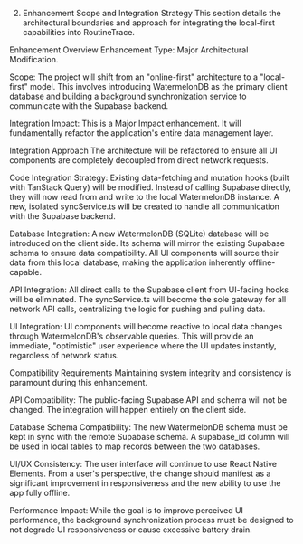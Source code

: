 2. Enhancement Scope and Integration Strategy
This section details the architectural boundaries and approach for integrating the local-first capabilities into RoutineTrace.

Enhancement Overview
Enhancement Type: Major Architectural Modification.

Scope: The project will shift from an "online-first" architecture to a "local-first" model. This involves introducing WatermelonDB as the primary client database and building a background synchronization service to communicate with the Supabase backend.

Integration Impact: This is a Major Impact enhancement. It will fundamentally refactor the application's entire data management layer.

Integration Approach
The architecture will be refactored to ensure all UI components are completely decoupled from direct network requests.

Code Integration Strategy: Existing data-fetching and mutation hooks (built with TanStack Query) will be modified. Instead of calling Supabase directly, they will now read from and write to the local WatermelonDB instance. A new, isolated syncService.ts will be created to handle all communication with the Supabase backend.

Database Integration: A new WatermelonDB (SQLite) database will be introduced on the client side. Its schema will mirror the existing Supabase schema to ensure data compatibility. All UI components will source their data from this local database, making the application inherently offline-capable.

API Integration: All direct calls to the Supabase client from UI-facing hooks will be eliminated. The syncService.ts will become the sole gateway for all network API calls, centralizing the logic for pushing and pulling data.

UI Integration: UI components will become reactive to local data changes through WatermelonDB's observable queries. This will provide an immediate, "optimistic" user experience where the UI updates instantly, regardless of network status.

Compatibility Requirements
Maintaining system integrity and consistency is paramount during this enhancement.

API Compatibility: The public-facing Supabase API and schema will not be changed. The integration will happen entirely on the client side.

Database Schema Compatibility: The new WatermelonDB schema must be kept in sync with the remote Supabase schema. A supabase_id column will be used in local tables to map records between the two databases.

UI/UX Consistency: The user interface will continue to use React Native Elements. From a user's perspective, the change should manifest as a significant improvement in responsiveness and the new ability to use the app fully offline.

Performance Impact: While the goal is to improve perceived UI performance, the background synchronization process must be designed to not degrade UI responsiveness or cause excessive battery drain.